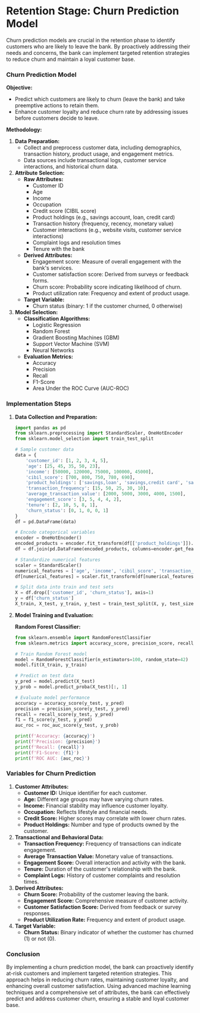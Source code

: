 # Retention Stage: Churn Prediction Model

Churn prediction models are crucial in the retention phase to identify customers who are likely to leave the bank. By proactively addressing their needs and concerns, the bank can implement targeted retention strategies to reduce churn and maintain a loyal customer base.

### Churn Prediction Model

**Objective:**

- Predict which customers are likely to churn (leave the bank) and take preemptive actions to retain them.
- Enhance customer loyalty and reduce churn rate by addressing issues before customers decide to leave.

**Methodology:**

1. **Data Preparation:**
    - Collect and preprocess customer data, including demographics, transaction history, product usage, and engagement metrics.
    - Data sources include transactional logs, customer service interactions, and historical churn data.
2. **Attribute Selection:**
    - **Raw Attributes:**
        - Customer ID
        - Age
        - Income
        - Occupation
        - Credit score (CIBIL score)
        - Product holdings (e.g., savings account, loan, credit card)
        - Transaction history (frequency, recency, monetary value)
        - Customer interactions (e.g., website visits, customer service interactions)
        - Complaint logs and resolution times
        - Tenure with the bank
    - **Derived Attributes:**
        - Engagement score: Measure of overall engagement with the bank's services.
        - Customer satisfaction score: Derived from surveys or feedback forms.
        - Churn score: Probability score indicating likelihood of churn.
        - Product utilization rate: Frequency and extent of product usage.
    - **Target Variable:**
        - Churn status (binary: 1 if the customer churned, 0 otherwise)
3. **Model Selection:**
    - **Classification Algorithms:**
        - Logistic Regression
        - Random Forest
        - Gradient Boosting Machines (GBM)
        - Support Vector Machine (SVM)
        - Neural Networks
    - **Evaluation Metrics:**
        - Accuracy
        - Precision
        - Recall
        - F1-Score
        - Area Under the ROC Curve (AUC-ROC)

### Implementation Steps

1. **Data Collection and Preparation:**
    
    ```python
    import pandas as pd
    from sklearn.preprocessing import StandardScaler, OneHotEncoder
    from sklearn.model_selection import train_test_split
    
    # Sample customer data
    data = {
        'customer_id': [1, 2, 3, 4, 5],
        'age': [25, 45, 35, 50, 23],
        'income': [50000, 120000, 75000, 100000, 45000],
        'cibil_score': [700, 800, 750, 780, 690],
        'product_holdings': ['savings,loan', 'savings,credit card', 'savings,loan', 'savings', 'loan'],
        'transaction_frequency': [15, 50, 25, 30, 10],
        'average_transaction_value': [2000, 5000, 3000, 4000, 1500],
        'engagement_score': [3, 5, 4, 4, 2],
        'tenure': [2, 10, 5, 8, 1],
        'churn_status': [0, 1, 0, 0, 1]
    }
    df = pd.DataFrame(data)
    
    # Encode categorical variables
    encoder = OneHotEncoder()
    encoded_products = encoder.fit_transform(df[['product_holdings']]).toarray()
    df = df.join(pd.DataFrame(encoded_products, columns=encoder.get_feature_names_out(['product_holdings']))).drop('product_holdings', axis=1)
    
    # Standardize numerical features
    scaler = StandardScaler()
    numerical_features = ['age', 'income', 'cibil_score', 'transaction_frequency', 'average_transaction_value', 'engagement_score', 'tenure']
    df[numerical_features] = scaler.fit_transform(df[numerical_features])
    
    # Split data into train and test sets
    X = df.drop(['customer_id', 'churn_status'], axis=1)
    y = df['churn_status']
    X_train, X_test, y_train, y_test = train_test_split(X, y, test_size=0.2, random_state=42)
    
    ```
    
2. **Model Training and Evaluation:**
    
    **Random Forest Classifier:**
    
    ```python
    from sklearn.ensemble import RandomForestClassifier
    from sklearn.metrics import accuracy_score, precision_score, recall_score, f1_score, roc_auc_score
    
    # Train Random Forest model
    model = RandomForestClassifier(n_estimators=100, random_state=42)
    model.fit(X_train, y_train)
    
    # Predict on test data
    y_pred = model.predict(X_test)
    y_prob = model.predict_proba(X_test)[:, 1]
    
    # Evaluate model performance
    accuracy = accuracy_score(y_test, y_pred)
    precision = precision_score(y_test, y_pred)
    recall = recall_score(y_test, y_pred)
    f1 = f1_score(y_test, y_pred)
    auc_roc = roc_auc_score(y_test, y_prob)
    
    print(f'Accuracy: {accuracy}')
    print(f'Precision: {precision}')
    print(f'Recall: {recall}')
    print(f'F1-Score: {f1}')
    print(f'ROC AUC: {auc_roc}')
    
    ```
    

### Variables for Churn Prediction

1. **Customer Attributes:**
    - **Customer ID:** Unique identifier for each customer.
    - **Age:** Different age groups may have varying churn rates.
    - **Income:** Financial stability may influence customer loyalty.
    - **Occupation:** Reflects lifestyle and financial needs.
    - **Credit Score:** Higher scores may correlate with lower churn rates.
    - **Product Holdings:** Number and type of products owned by the customer.
2. **Transactional and Behavioral Data:**
    - **Transaction Frequency:** Frequency of transactions can indicate engagement.
    - **Average Transaction Value:** Monetary value of transactions.
    - **Engagement Score:** Overall interaction and activity with the bank.
    - **Tenure:** Duration of the customer's relationship with the bank.
    - **Complaint Logs:** History of customer complaints and resolution times.
3. **Derived Attributes:**
    - **Churn Score:** Probability of the customer leaving the bank.
    - **Engagement Score:** Comprehensive measure of customer activity.
    - **Customer Satisfaction Score:** Derived from feedback or survey responses.
    - **Product Utilization Rate:** Frequency and extent of product usage.
4. **Target Variable:**
    - **Churn Status:** Binary indicator of whether the customer has churned (1) or not (0).

### Conclusion

By implementing a churn prediction model, the bank can proactively identify at-risk customers and implement targeted retention strategies. This approach helps in reducing churn rates, maintaining customer loyalty, and enhancing overall customer satisfaction. Using advanced machine learning techniques and a comprehensive set of attributes, the bank can effectively predict and address customer churn, ensuring a stable and loyal customer base.
